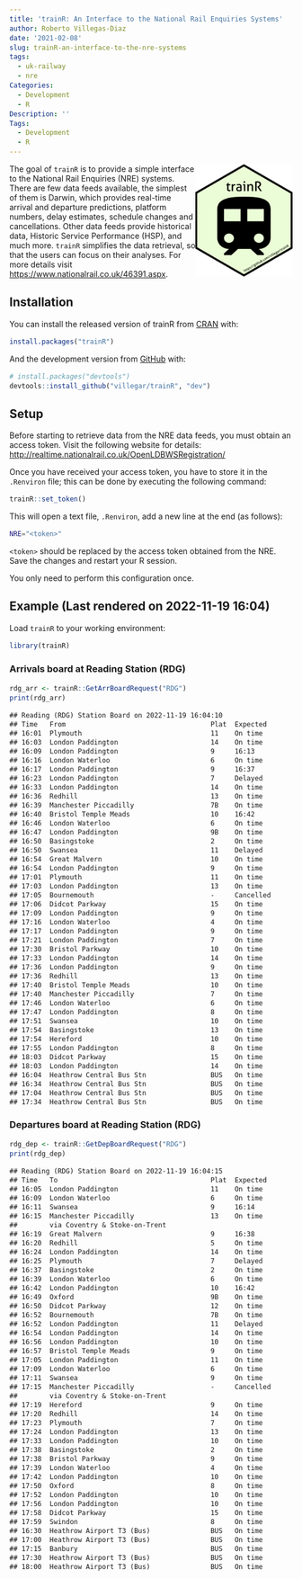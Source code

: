 ```yaml
---
title: 'trainR: An Interface to the National Rail Enquiries Systems'
author: Roberto Villegas-Diaz
date: '2021-02-08'
slug: trainR-an-interface-to-the-nre-systems
tags:
  - uk-railway
  - nre
Categories:
  - Development
  - R
Description: ''
Tags:
  - Development
  - R
---
```


<img src="https://raw.githubusercontent.com/villegar/trainR/main/inst/images/logo.png" alt="logo" align="right" height=200px/>

The goal of `trainR` is to provide a simple interface to the 
National Rail Enquiries (NRE) systems. There are few data feeds 
available, the simplest of them is Darwin, which provides real-time 
arrival and departure predictions, platform numbers, delay estimates, 
schedule changes and cancellations. Other data feeds provide historical 
data, Historic Service Performance (HSP), and much more. `trainR` 
simplifies the data retrieval, so that the users can focus on their 
analyses. For more details visit 
https://www.nationalrail.co.uk/46391.aspx.

## Installation

You can install the released version of trainR from [CRAN](https://CRAN.R-project.org) with:

``` r
install.packages("trainR")
```

And the development version from [GitHub](https://github.com/) with:

``` r
# install.packages("devtools")
devtools::install_github("villegar/trainR", "dev")
```

## Setup
Before starting to retrieve data from the NRE data feeds, you must obtain an access token. 
Visit the following website for details: http://realtime.nationalrail.co.uk/OpenLDBWSRegistration/

Once you have received your access token, you have to store it in the `.Renviron` file; this can be 
done by executing the following command:


```r
trainR::set_token()
```

This will open a text file, `.Renviron`, add a new line at the end (as follows):

```bash
NRE="<token>"
```

`<token>` should be replaced by the access token obtained from the NRE. Save the changes and restart 
your R session.

You only need to perform this configuration once.

## Example (Last rendered on 2022-11-19 16:04)

Load `trainR` to your working environment:

```r
library(trainR)
```

### Arrivals board at Reading Station (RDG)


```r
rdg_arr <- trainR::GetArrBoardRequest("RDG")
print(rdg_arr)
```

```
## Reading (RDG) Station Board on 2022-11-19 16:04:10
## Time   From                                    Plat  Expected
## 16:01  Plymouth                                11    On time
## 16:03  London Paddington                       14    On time
## 16:09  London Paddington                       9     16:13
## 16:16  London Waterloo                         6     On time
## 16:17  London Paddington                       9     16:37
## 16:23  London Paddington                       7     Delayed
## 16:33  London Paddington                       14    On time
## 16:36  Redhill                                 13    On time
## 16:39  Manchester Piccadilly                   7B    On time
## 16:40  Bristol Temple Meads                    10    16:42
## 16:46  London Waterloo                         6     On time
## 16:47  London Paddington                       9B    On time
## 16:50  Basingstoke                             2     On time
## 16:50  Swansea                                 11    Delayed
## 16:54  Great Malvern                           10    On time
## 16:54  London Paddington                       9     On time
## 17:01  Plymouth                                11    On time
## 17:03  London Paddington                       13    On time
## 17:05  Bournemouth                             -     Cancelled
## 17:06  Didcot Parkway                          15    On time
## 17:09  London Paddington                       9     On time
## 17:16  London Waterloo                         4     On time
## 17:17  London Paddington                       9     On time
## 17:21  London Paddington                       7     On time
## 17:30  Bristol Parkway                         10    On time
## 17:33  London Paddington                       14    On time
## 17:36  London Paddington                       9     On time
## 17:36  Redhill                                 13    On time
## 17:40  Bristol Temple Meads                    10    On time
## 17:40  Manchester Piccadilly                   7     On time
## 17:46  London Waterloo                         6     On time
## 17:47  London Paddington                       8     On time
## 17:51  Swansea                                 10    On time
## 17:54  Basingstoke                             13    On time
## 17:54  Hereford                                10    On time
## 17:55  London Paddington                       8     On time
## 18:03  Didcot Parkway                          15    On time
## 18:03  London Paddington                       14    On time
## 16:04  Heathrow Central Bus Stn                BUS   On time
## 16:34  Heathrow Central Bus Stn                BUS   On time
## 17:04  Heathrow Central Bus Stn                BUS   On time
## 17:34  Heathrow Central Bus Stn                BUS   On time
```

### Departures board at Reading Station (RDG)


```r
rdg_dep <- trainR::GetDepBoardRequest("RDG")
print(rdg_dep)
```

```
## Reading (RDG) Station Board on 2022-11-19 16:04:15
## Time   To                                      Plat  Expected
## 16:05  London Paddington                       11    On time
## 16:09  London Waterloo                         6     On time
## 16:11  Swansea                                 9     16:14
## 16:15  Manchester Piccadilly                   13    On time
##        via Coventry & Stoke-on-Trent           
## 16:19  Great Malvern                           9     16:38
## 16:20  Redhill                                 5     On time
## 16:24  London Paddington                       14    On time
## 16:25  Plymouth                                7     Delayed
## 16:37  Basingstoke                             2     On time
## 16:39  London Waterloo                         6     On time
## 16:42  London Paddington                       10    16:42
## 16:49  Oxford                                  9B    On time
## 16:50  Didcot Parkway                          12    On time
## 16:52  Bournemouth                             7B    On time
## 16:52  London Paddington                       11    Delayed
## 16:54  London Paddington                       14    On time
## 16:56  London Paddington                       10    On time
## 16:57  Bristol Temple Meads                    9     On time
## 17:05  London Paddington                       11    On time
## 17:09  London Waterloo                         6     On time
## 17:11  Swansea                                 9     On time
## 17:15  Manchester Piccadilly                   -     Cancelled
##        via Coventry & Stoke-on-Trent           
## 17:19  Hereford                                9     On time
## 17:20  Redhill                                 14    On time
## 17:23  Plymouth                                7     On time
## 17:24  London Paddington                       13    On time
## 17:33  London Paddington                       10    On time
## 17:38  Basingstoke                             2     On time
## 17:38  Bristol Parkway                         9     On time
## 17:39  London Waterloo                         4     On time
## 17:42  London Paddington                       10    On time
## 17:50  Oxford                                  8     On time
## 17:52  London Paddington                       10    On time
## 17:56  London Paddington                       10    On time
## 17:58  Didcot Parkway                          15    On time
## 17:59  Swindon                                 8     On time
## 16:30  Heathrow Airport T3 (Bus)               BUS   On time
## 17:00  Heathrow Airport T3 (Bus)               BUS   On time
## 17:15  Banbury                                 BUS   On time
## 17:30  Heathrow Airport T3 (Bus)               BUS   On time
## 18:00  Heathrow Airport T3 (Bus)               BUS   On time
```
